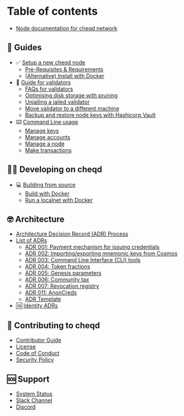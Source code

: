 # Table of contents

* [Node documentation for cheqd network](README.md)

## 📖 Guides

* ✅ [Setup a new cheqd node](docs/setup-and-configure/README.md)
  * [Pre-Requisites & Requirements](docs/setup-and-configure/requirements.md)
  * [(Alternative) Install with Docker](docs/setup-and-configure/docker.md)
* 🏦 [Guide for validators](docs/validator-guide/README.md)
  * [FAQs for validators](docs/validator-guide/faq.md)
  * [Optimising disk storage with pruning](docs/validator-guide/pruning.md)
  * [Unjailing a jailed validator](docs/validator-guide/unjail.md)
  * [Move validator to a different machine](docs/validator-guide/move-validator.md)
  * [Backup and restore node keys with Hashicorp Vault](docs/validator-guide/backup-and-restore-node-keys.md)
* ⌨️ [Command Line usage](docs/cheqd-cli/README.md)
  * [Manage keys](docs/cheqd-cli/cheqd-cli-key-management.md)
  * [Manage accounts](docs/cheqd-cli/cheqd-cli-accounts.md)
  * [Manage a node](docs/cheqd-cli/cheqd-cli-node-management.md)
  * [Make transactions](docs/cheqd-cli/cheqd-cli-token-transactions.md)

## 🧑‍💻 Developing on cheqd

* 💻 [Building from source](docs/build-and-networks/README.md)
  * [Build with Docker](docs/build-and-networks/docker-build.md)
  * [Run a localnet with Docker](docs/build-and-networks/docker-localnet.md)

## 🤓 Architecture

* [Architecture Decision Record (ADR) Process](architecture/README.md)
* [List of ADRs](architecture/adr-list/README.md)
  * [ADR 001: Payment mechanism for issuing credentials](architecture/adr-list/adr-001-payment-mechanism-for-issuing-credentials.md)
  * [ADR 002: Importing/exporting mnemonic keys from Cosmos](architecture/adr-list/adr-002-mnemonic-keys-cosmos.md)
  * [ADR 003: Command Line Interface (CLI) tools](architecture/adr-list/adr-003-cli-tools.md)
  * [ADR 004: Token fractions](architecture/adr-list/adr-004-token-fractions.md)
  * [ADR 005: Genesis parameters](architecture/adr-list/adr-005-genesis-parameters.md)
  * [ADR 006: Community tax](architecture/adr-list/adr-006-community-tax.md)
  * [ADR 007: Revocation registry](architecture/adr-list/adr-007-revocation-registry.md)
  * [ADR 011: AnonCreds](architecture/adr-list/adr-011-anoncreds.md)
  * [ADR Template](architecture/adr-list/adr-template.md)
* 🆔 [Identity ADRs](https://docs.cheqd.io/identity/architecture/adr-list)

## 🤝 Contributing to cheqd

* [Contributor Guide](CONTRIBUTING.md)
* [License](LICENSE.md)
* [Code of Conduct](CODE\_OF\_CONDUCT.md)
* [Security Policy](SECURITY.md)

## 🆘 Support

* [System Status](https://status.cheqd.net)
* [Slack Channel](http://cheqd.link/join-cheqd-slack)
* [Discord](http://cheqd.link/discord-github)
